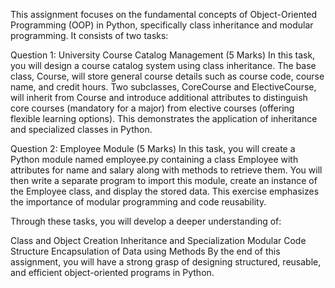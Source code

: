 This assignment focuses on the fundamental concepts of Object-Oriented Programming (OOP) in Python, specifically class inheritance and modular programming. It consists of two tasks:

Question 1: University Course Catalog Management (5 Marks)
In this task, you will design a course catalog system using class inheritance. The base class, Course, will store general course details such as course code, course name, and credit hours. Two subclasses, CoreCourse and ElectiveCourse, will inherit from Course and introduce additional attributes to distinguish core courses (mandatory for a major) from elective courses (offering flexible learning options). This demonstrates the application of inheritance and specialized classes in Python.

Question 2: Employee Module (5 Marks)
In this task, you will create a Python module named employee.py containing a class Employee with attributes for name and salary along with methods to retrieve them. You will then write a separate program to import this module, create an instance of the Employee class, and display the stored data. This exercise emphasizes the importance of modular programming and code reusability.

Through these tasks, you will develop a deeper understanding of:

Class and Object Creation
Inheritance and Specialization
Modular Code Structure
Encapsulation of Data using Methods
By the end of this assignment, you will have a strong grasp of designing structured, reusable, and efficient object-oriented programs in Python.
